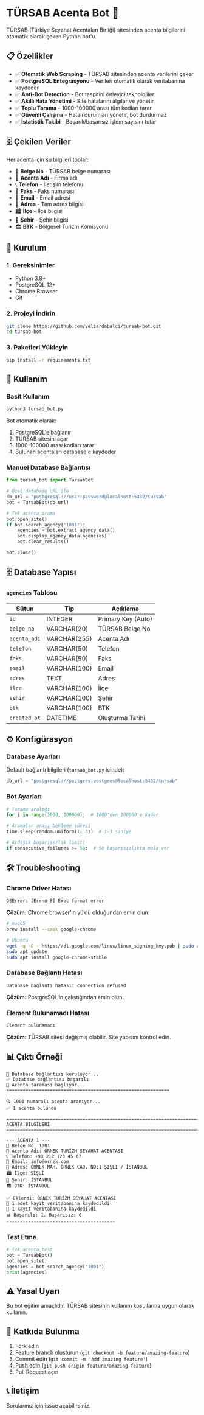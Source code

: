 # TÜRSAB Acenta Bot 🤖

TÜRSAB (Türkiye Seyahat Acentaları Birliği) sitesinden acenta bilgilerini otomatik olarak çeken Python bot'u.

## 📋 Özellikler

- ✅ **Otomatik Web Scraping** - TÜRSAB sitesinden acenta verilerini çeker
- ✅ **PostgreSQL Entegrasyonu** - Verileri otomatik olarak veritabanına kaydeder
- ✅ **Anti-Bot Detection** - Bot tespitini önleyici teknolojiler
- ✅ **Akıllı Hata Yönetimi** - Site hatalarını algılar ve yönetir
- ✅ **Toplu Tarama** - 1000-100000 arası tüm kodları tarar
- ✅ **Güvenli Çalışma** - Hatalı durumları yönetir, bot durdurmaz
- ✅ **İstatistik Takibi** - Başarılı/başarısız işlem sayısını tutar

## 🗄️ Çekilen Veriler

Her acenta için şu bilgileri toplar:
- 📄 **Belge No** - TÜRSAB belge numarası
- 🏢 **Acenta Adı** - Firma adı
- 📞 **Telefon** - İletişim telefonu
- 📠 **Faks** - Faks numarası
- 📧 **Email** - Email adresi
- 📍 **Adres** - Tam adres bilgisi
- 🏙️ **İlçe** - İlçe bilgisi
- 🌆 **Şehir** - Şehir bilgisi
- 🏛️ **BTK** - Bölgesel Turizm Komisyonu

## 🚀 Kurulum

### 1. Gereksinimler

- Python 3.8+
- PostgreSQL 12+
- Chrome Browser
- Git

### 2. Projeyi İndirin

```bash
git clone https://github.com/veliardabalci/tursab-bot.git
cd tursab-bot
```

### 3. Paketleri Yükleyin

```bash
pip install -r requirements.txt
```

## 📖 Kullanım

### Basit Kullanım

```bash
python3 tursab_bot.py
```

Bot otomatik olarak:
1. PostgreSQL'e bağlanır
2. TÜRSAB sitesini açar
3. 1000-100000 arası kodları tarar
4. Bulunan acentaları database'e kaydeder

### Manuel Database Bağlantısı

```python
from tursab_bot import TursabBot

# Özel database URL ile
db_url = "postgresql://user:password@localhost:5432/tursab"
bot = TursabBot(db_url)

# Tek acenta arama
bot.open_site()
if bot.search_agency("1001"):
    agencies = bot.extract_agency_data()
    bot.display_agency_data(agencies)
    bot.clear_results()

bot.close()
```

## 🗄️ Database Yapısı

### `agencies` Tablosu

| Sütun | Tip | Açıklama |
|-------|-----|----------|
| `id` | INTEGER | Primary Key (Auto) |
| `belge_no` | VARCHAR(20) | TÜRSAB Belge No |
| `acenta_adi` | VARCHAR(255) | Acenta Adı |
| `telefon` | VARCHAR(50) | Telefon |
| `faks` | VARCHAR(50) | Faks |
| `email` | VARCHAR(100) | Email |
| `adres` | TEXT | Adres |
| `ilce` | VARCHAR(100) | İlçe |
| `sehir` | VARCHAR(100) | Şehir |
| `btk` | VARCHAR(100) | BTK |
| `created_at` | DATETIME | Oluşturma Tarihi |

## ⚙️ Konfigürasyon

### Database Ayarları

Default bağlantı bilgileri (`tursab_bot.py` içinde):
```python
db_url = "postgresql://postgres:postgres@localhost:5432/tursab"
```

### Bot Ayarları

```python
# Tarama aralığı
for i in range(1000, 100000):  # 1000'den 100000'e kadar

# Aramalar arası bekleme süresi
time.sleep(random.uniform(1, 3))  # 1-3 saniye

# Ardışık başarısızlık limiti
if consecutive_failures >= 50:  # 50 başarısızlıkta mola ver
```

## 🛠️ Troubleshooting

### Chrome Driver Hatası
```bash
OSError: [Errno 8] Exec format error
```
**Çözüm:** Chrome browser'ın yüklü olduğundan emin olun:
```bash
# macOS
brew install --cask google-chrome

# Ubuntu
wget -q -O - https://dl.google.com/linux/linux_signing_key.pub | sudo apt-key add -
sudo apt update
sudo apt install google-chrome-stable
```

### Database Bağlantı Hatası
```bash
Database bağlantı hatası: connection refused
```
**Çözüm:** PostgreSQL'in çalıştığından emin olun:

### Element Bulunamadı Hatası
```bash
Element bulunamadı
```
**Çözüm:** TÜRSAB sitesi değişmiş olabilir. Site yapısını kontrol edin.

## 📊 Çıktı Örneği

```
🔗 Database bağlantısı kuruluyor...
✅ Database bağlantısı başarılı
🚀 Acenta taraması başlıyor...
============================================================

🔍 1001 numaralı acenta aranıyor...
✅ 1 acenta bulundu

================================================================================
ACENTA BİLGİLERİ
================================================================================

--- ACENTA 1 ---
📄 Belge No: 1001
🏢 Acenta Adı: ÖRNEK TURİZM SEYAHAT ACENTASI
📞 Telefon: +90 212 123 45 67
📧 Email: info@ornek.com
📍 Adres: ÖRNEK MAH. ÖRNEK CAD. NO:1 ŞIŞLI / İSTANBUL
🏙️ İlçe: ŞİŞLİ
🌆 Şehir: İSTANBUL
🏛️ BTK: İSTANBUL

✅ Eklendi: ÖRNEK TURİZM SEYAHAT ACENTASI
💾 1 adet kayıt veritabanına kaydedildi
💾 1 kayıt veritabanına kaydedildi
📊 Başarılı: 1, Başarısız: 0
----------------------------------------
```
### Test Etme

```python
# Tek acenta test
bot = TursabBot()
bot.open_site()
agencies = bot.search_agency("1001")
print(agencies)
```


## ⚠️ Yasal Uyarı

Bu bot eğitim amaçlıdır. TÜRSAB sitesinin kullanım koşullarına uygun olarak kullanın.

## 🤝 Katkıda Bulunma

1. Fork edin
2. Feature branch oluşturun (`git checkout -b feature/amazing-feature`)
3. Commit edin (`git commit -m 'Add amazing feature'`)
4. Push edin (`git push origin feature/amazing-feature`)
5. Pull Request açın

## 📞 İletişim

Sorularınız için issue açabilirsiniz.
